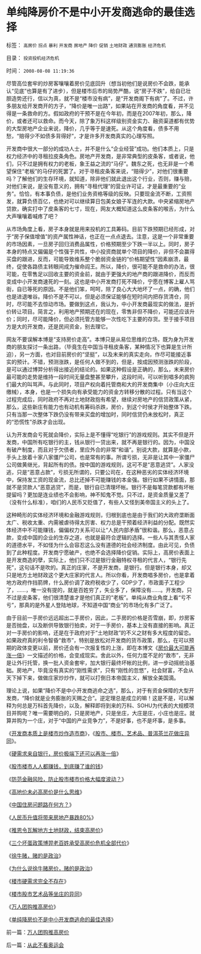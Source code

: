 # 单纯降房价不是中小开发商逃命的最佳选择

标签： `高房价` `拐点` `暴利` `开发商` `房地产` `降价` `促销` `土地财政` `通货膨胀` `经济危机` 

目录： `投资投机经济危机`

时间： `2008-08-08 11:19:36`

尽管高位套牢的炒房客嚷嚷着房价见底回升（想当初他们是说房价不会跌，能承认“见底”也算是有了进步），但是楼市后市的局势严酷，说“房子不跌”，给自已壮胆造势还行，信以为真，就不是“楼市没有病”，是“开发商阁下有病”了。不过，许多朋友给开发商开的方子，“降价是唯一出路”，如果站在开发商的角度看，并不见得是一条救命的方。假如政府的干预不是在今年初，而是在2007年初，那么，降价，或者还可以救命。而今天，除了象万科这样级别资金实力、融资渠道都有优势的大型房地产企业来说，降价，几乎等于是速死。从这个角度看，债多不用愁，“赔得少不如债多背得好”，才是许多开发商真实的心理写照。

开发商中很大一部分的成功人士，并不是什么“企业经营”成功。他们本质上，只是权力经济中的寻租拉皮条角色。房地产开发商，是非常典型的皮条客，或者说，他们，只不过是拥有权力的老板，象王益之流的“马仔”。魏东之死，也无非是一个希望保住“老板”的马仔的死罢了。对于寻租皮条客来说，“赔得少”，对他们很重要吗？了解他们的生存环境，就知道，除非他们就此退出这个行业，否则，赚与赔，对他们来说，是没有意义的，拥有“寻租代理”的营业许可证，才是最重要的“业务”。恰恰，有本事负债，是他们业务资格等级的反映。只要现金流不断，工资照发，就算负债百亿，也绝对可以继续算日包美女娘子军连的大款。中央紧缩房地产贷款，确实打中了皮条客的七寸，现在，网友大概知道这么皮条客的喉舌，为什么大声嚷嚷着喊疼了吧？

从市场角度上看，房子本身就是用来投机的工具筹码。目前下跌预期已经形成，对于“房子保值增值”的资产属性神话，也正在一点点退去。注意，这是一个非常重要的市场因素，一旦房子回归消费品属性，价格预期至少下跌一半以上。同时，房子本身的特点又偏偏是个性强于共性，中小投资商就单个项目的降价，非但不会赢得买盘的跟进，反而，可能导致维系整个脆弱资金链的“价格期望性”因素崩溃，最终，促使各路债主转眼间成为催命阎王。所以，降价，很可能不是救命的办法，很可能，在零售足以回收主要的资金前，就由于更强大的地产商的跟进降价，而反而变成中小开发商速死的一刻。这也是中小开发商打死不降价，宁愿在博客上雇人骂街，自已等死的原因。不是他们笨，呵呵，除了良心大大地坏了一点，的确，他们也是进退唯谷。降价不是不可以，但是必须保证能够在短时间内把存货清仓，同时，尽可能不去惊动市场。要做到这点，我认为，中小开发商最现实的做法，是折价转让项目。简言之，利用地产预期还在的现在，零售非但不降价，可能还应该升价；同时，尽可能降价，但必须托管方能够一次性吃下主要的存货。至于接手项目方是大的开发商，还是民间资金，别去理它。

网友不要误解本博是“支持房价走高”。本博只是从易位思维的立场，既为身为开发商的朋友探讨一条出路，（毕竟生在中国当寻租皮条客，某种情况下也算是生计所迫），另一方面，也对目前房价的“坚挺”，以及末来的真实走向，作尽可能接近事实的预计。不错，预测涨跌，是任何人做不到的，但是，按成因预测涨跌的阶段，是可以通过博羿分析得出接近的结论的。如果这种假设是正确的，那么，末来房价最可能的走势是维持一段时间无量盘整甚至攀升，这段时间，可以听到唱多的疯狗们最大的叫骂声。与此同时，项目产权向着托管商和大的开发商集中（小庄向大庄缴械），本身，也是一个损失向有承受能力的资金方转移分散的过程。只有当这个过程完成后，同时政府不再对土地财政抱有希望，继续对房地产的信贷政策从紧，那么，这些新庄有能力也有动机有筹码杀跌，房价，到这个时侯才开始整体下跌。只有当那一次整体下跌仍没有带来买盘的增加时，同时信贷仍未放松时，真正的“恐慌性”杀跌才会出现。

认为开发商会亏死就会降价，实际上是不懂得“吃银行”的游戏规则。其实不但是开发商，中国所有吃银行的主，钱从银行一贷出来，就不再是银行的。因为，中国没有破产制度，而且对于欠债者，里应外合的非常“和谐”。别说大款，就算是小款，手头上放着十家八家僵尸公司，也是常有的事。所谓亏损，无非是让其中一家僵尸公司做黄继光，背起所有的债。按中国的游戏规则，这可不是“恶意逃贷”。人家没逃，只是“恶意占款”，亏损无所谓的，只要公司在，在这种恶劣的实体经济环境中，保持发工资的现金流，总比还掉不可能赚钱的本金强。银行如果不讲情面，那就不是贷款人“恶意逃贷”，而是，银行自已清理坏帐。银行不是每笔贷款都有坏帐提留吗？更加是连业绩也不会影响，神不知鬼不觉。只不过，是资金质量又差了（没有什么标准），咱们的人民币又贬值了，有些人又怪到美帝国主义的头上了。

这种畸形的实体经济环境和金融游戏规则，归根到底也是由于我们的大政府垄断面太广、税收太重、内需被虐待得太厉害、权力总是干预着经济利益的分配。既然实体经济中不可能赚钱，偏偏权力关系可以让“人民内部矛盾”很和谐。那么，恶意占款，变成中国的企业的生存之道，也就是最符合逻辑的选择。一些人与其责怪人家的道德水平，不如怪为什么会容忍这么没有道德的社会经济制度。由此可见，负债到了此种程度。开发商宁愿破产，也绝不会选择降价促销。实际上，高房价表面上是开发商造的孽，实际上，他们只不过是银行金融特权寻租的代言人，“银行先死”，这句话不是吹的。真正的庄家，不是开发商，是银行。但是银行本身，却又只是地方土地财政这个更大庄家的代言人。所以你看，开发商唱多房价，也是拿着地方政府作挡箭牌，什么房价调了政府税收少了，GDP少了，市政面子工程少了，……，唯一没有提的，就是百姓穷了，失业多了，保障没有……。开发商，只不过是皮条客，他们很清楚谁才是他们真正的“老板”。单纯从商业角度上看“亏不亏”，那真的是外星人登陆地球，不知道中国“商业”的市场化有多广泛了。

由于目前一手房价远远超出二手房价，因此，二手房的价格是否雪崩，即，炒房客是否抛盘，以及断供导致银行拍卖，对于一手房价，基本上没有直接的影响。真正对一手房价的影响，还是在于政府对于“土地财政”的不义之财有多大程度的留恋。如果政府真的利令智昏“救市”，特别是放松对开发商的货币政策，那么，在可以预期的政体变更以前，房价还会有一次报复性的上涨，即在本博文《[房价最大可能再涨一倍](../../../2008/5/27/硬需求来自银行信贷任务，房价极端下还可以再涨一倍.md)》一文描述的价格，会变成现实。舍此以外，任何力度不足的“救市”，无非是让外行托管，换一批人资金套牢，加大银行最终坏帐的比例，进一步动摇统治基础。房地产，毕竟没有真实的“刚性需求”，只有“刚性的忽悠”，社会财富，不会从天下掉下来，做做庄家炒炒作，就可以打倒日本帝国主义，解放全美国滴。

理论上说，如果“降价不是中小开发商逃命之选”，那么，对于有资金保障的大型开发商，“降价就是业务膨胀的天赐之合”。逆定理总是成立的嘛！这是不是，可以解释为何总是万科首先降价，以及，解释即将到来的万科、SOHU为代表的大规模项目并购呢？唯一需要明白的，只是房地产，只是坐庄，大庄是庄，小庄也是庄。就算并购为一个庄，对于“中国的产业竞争力”，不是好事，也不是坏事，是多事。

《[开发商本质上是楼市炒作造市商](../../../2008/8/5/开发商本质上是从银行透支炒楼炒地的房市庄家.md)》，《[股市、楼市、艺术品、普洱茶兰花做庄异同](../../../2008/8/6/楼市股市艺术品等坐庄的异同.md)》。

《[硬需求来自银行，房价极端下还可以再涨一倍](../../../2008/5/27/硬需求来自银行信贷任务，房价极端下还可以再涨一倍.md)》

《[股市楼市人人都赚钱，到底赚了谁的钱](../../../2007/9/21/股市楼市人人都赚钱，到底赚了谁的钱.md)》

《[防范金融风险，防止股市楼市价格大幅度波动？](../../../2008/6/16/欺凌客观经济规律总是适得其反.md)》

《[高地价未必高房价是什么思维](../../../2007/9/13/东方愚：高地价未必高房价是什么思维.md)》

《[中国住房问题路在何方？](../../../2007/11/25/谢国忠：中国缺地吗？.md)》

《[人民币升值将带来房地产暴跌80%](../../../2007/10/31/人民币升值将带来房地产暴跌80-。.md)》

《[推恩令瓦解地方土地财政，结束高房价](../../../2008/6/28/推恩令瓦解地方土地财政，结束高房价.md)》

《[三个坏蛋政策博羿老百姓承受高房价危机全部代价](../../../2008/7/4/三个坏蛋政策博羿老百姓承受高房价危机全部代价.md)》

《[徐牛赌，赌的是政治](../../../2008/7/10/徐牛赌，赌的是政治.md)》

《[为什么说徐牛赌房价，赌的是政治](../../../2008/7/11/为什么说徐牛赌房价，赌的是政治.md)》

《[楼市硬需求完全不存在](../../../2008/8/4/楼市硬需求完全不存在.md)》

《[楼市股市艺术品等坐庄的异同](../../../2008/8/6/楼市股市艺术品等坐庄的异同.md)》

《[万人团购推高房价](../../../2008/8/7/万人团购推高房价.md)》

《[单纯降房价不是中小开发商逃命的最佳选择](../../../2008/8/8/单纯降房价不是中小开发商逃命的最佳选择.md)》



前一篇：[万人团购推高房价](../../../2008/8/7/万人团购推高房价.md)

后一篇：[从此不看奥运会](../../../2008/8/10/从此不看奥运会.md)